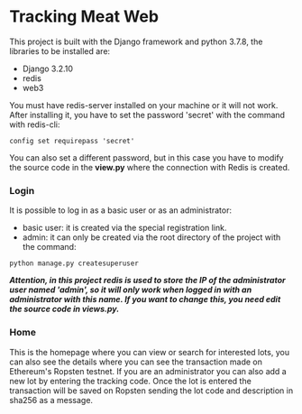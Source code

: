 # Tracking Meat Web
This project is built with the Django framework and python 3.7.8, the libraries to be installed are:
+ Django 3.2.10
+ redis
+ web3

You must have redis-server installed on your machine or it will not work.
After installing it, you have to set the password 'secret' with the command with redis-cli:
```
config set requirepass 'secret'
```

You can also set a different password, but in this case you have to modify the source code
in the **view.py** where the connection with Redis is created.

### Login
It is possible to log in as a basic user or as an administrator:
+ basic user: it is created via the special registration link.
+ admin: it can only be created via the root directory of the project with the command:

```
python manage.py createsuperuser
```

***Attention, in this project redis is used to store the IP of the administrator user named 'admin',
so it will only work when logged in with an administrator with this name.
If you want to change this, you need edit the source code in views.py.***

### Home
This is the homepage where you can view or search for interested lots, you can also see the details
where you can see the transaction made on Ethereum's Ropsten testnet.
If you are an administrator you can also add a new lot by entering the tracking code.
Once the lot is entered the transaction will be saved on Ropsten sending the lot code and description in sha256 as a message.



